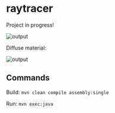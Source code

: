 # raytracer

Project in progress!

![output](https://github.com/user-attachments/assets/86a17f7f-2c7a-414d-acbb-c6939cc1d4fd)

Diffuse material:

![output](https://github.com/user-attachments/assets/2bd7eca6-5a8b-4661-87a9-10ce57186f13)




## Commands
Build: `mvn clean compile assembly:single`

Run: `mvn exec:java`
